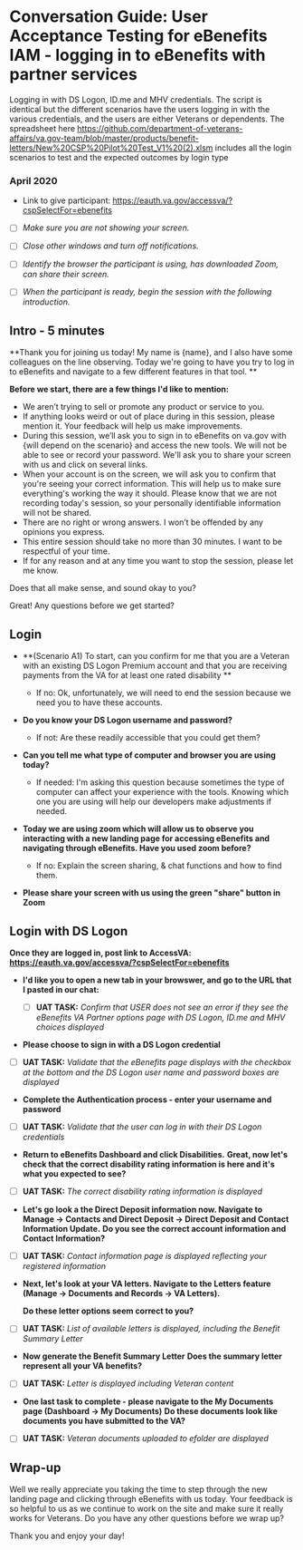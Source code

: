 # Conversation Guide: User Acceptance Testing for eBenefits IAM - logging in to eBenefits with partner services
Logging in with DS Logon, ID.me and MHV credentials. The script is identical but the different scenarios have the users logging in with the various credentials, and the users are either Veterans or dependents. The spreadsheet here https://github.com/department-of-veterans-affairs/va.gov-team/blob/master/products/benefit-letters/New%20CSP%20Pilot%20Test_V1%20(2).xlsm includes all the login scenarios to test and the expected outcomes by login type
### April 2020

- Link to give participant: https://eauth.va.gov/accessva/?cspSelectFor=ebenefits 

- [ ] *Make sure you are not showing your screen.*

- [ ] *Close other windows and turn off notifications.*

- [ ] *Identify the browser the participant is using, has downloaded Zoom, can share their screen.*

- [ ] *When the participant is ready, begin the session with the following introduction.*

## Intro - 5 minutes

**Thank you for joining us today! My name is {name}, and I also have some colleagues on the line observing. Today we're going to have you try to log in to eBenefits and navigate to a few different features in that tool. **

**Before we start, there are a few things I'd like to mention:**

- We aren’t trying to sell or promote any product or service to you. 
- If anything looks weird or out of place during in this session, please mention it. Your feedback will help us make improvements. 
- During this session, we’ll ask you to sign in to eBenefits on va.gov with {will depend on the scenario} and access the new tools. We will not be able to see or record your password. We'll ask you to share your screen with us and click on several links. 
- When your account is on the screen, we will ask you to confirm that you're seeing your correct information. This will help us to make sure everything's working the way it should. Please know that we are not recording today's session, so your personally identifiable information will not be shared. 
- There are no right or wrong answers. I won’t be offended by any opinions you express. 
- This entire session should take no more than 30 minutes. I want to be respectful of your time. 
- If for any reason and at any time you want to stop the session, please let me know. 

Does that all make sense, and sound okay to you?

Great! Any questions before we get started?

## Login

- **(Scenario A1) To start, can you confirm for me that you are a Veteran with an existing DS Logon Premium account and that you are receiving payments from the VA for at least one rated disability **
  - If no: Ok, unfortunately, we will need to end the session because we need you to have these accounts. 

- **Do you know your DS Logon username and password?** 
  - If not: Are these readily accessible that you could get them? 
  
- **Can you tell me what type of computer and browser you are using today?** 
  - If needed: I'm asking this question because sometimes the type of computer can affect your experience with the tools. Knowing which one you are using will help our developers make adjustments if needed.

- **Today we are using zoom which will allow us to observe you interacting with a new landing page for accessing eBenefits and navigating through eBenefits. Have you used zoom before?** 
  - If no: Explain the screen sharing, & chat functions and how to find them. 
  
- **Please share your screen with us using the green "share" button in Zoom** 

## Login with DS Logon

**Once they are logged in, post link to AccessVA: https://eauth.va.gov/accessva/?cspSelectFor=ebenefits**
  
- **I'd like you to open a new tab in your browswer, and go to the URL that I pasted in our chat:** 

  - [ ] **UAT TASK:** *Confirm that USER does not see an error if they see the eBenefits VA Partner options page with DS Logon, ID.me and MHV choices displayed*

- **Please choose to sign in with a DS Logon credential** 
- [ ] **UAT TASK:** *Validate that the eBenefits page displays with the checkbox at the bottom and the DS Logon user name and password boxes are displayed*

- **Complete the Authentication process - enter your username and password**
- [ ] **UAT TASK:** *Validate that the user can log in with their DS Logon credentials*

- **Return to eBenefits Dashboard and click Disabilities.**
  **Great, now let's check that the correct disability rating information is here and it's what you expected to see?**
- [ ] **UAT TASK:** *The correct disability rating information is displayed*

- **Let's go look a the Direct Deposit information now.  Navigate to Manage -> Contacts and Direct Deposit -> Direct Deposit and Contact Information Update.** 
  **Do you see the correct account information and Contact Information?**
- [ ] **UAT TASK:** *Contact information page is displayed reflecting your registered information*

- **Next, let's look at your VA letters. Navigate to the Letters feature (Manage -> Documents and Records -> VA Letters).**

  **Do these letter options seem correct to you?**
- [ ] **UAT TASK:** *List of available letters is displayed, including the Benefit Summary Letter*

- **Now generate the Benefit Summary Letter**
**Does the summary letter represent all your VA benefits?**
- [ ] **UAT TASK:** *Letter is displayed including Veteran content*

- **One last task to complete - please navigate to the My Documents page (Dashboard -> My Documents)**
**Do these documents look like documents you have submitted to the VA?**
- [ ] **UAT TASK:** *Veteran documents uploaded to efolder are displayed*

## Wrap-up

Well we really appreciate you taking the time to step through the new landing page and clicking through eBenefits with us  today. Your feedback is so helpful to us as we continue to work on the site and make sure it really works for Veterans. Do you have any other questions before we wrap up? 

Thank you and enjoy your day! 
